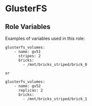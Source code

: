 GlusterFS
==========

Role Variables
--------------

Examples of variables used in this role:
```
glusterfs_volumes:   
    - name: gv51
      stripes: 2
      bricks:
        - /mnt/bricks_striped/brick_0

or

glusterfs_volumes:   
    - name: gv52
      replicas: 2
      bricks:
        - /mnt/bricks_striped/brick_1
```
